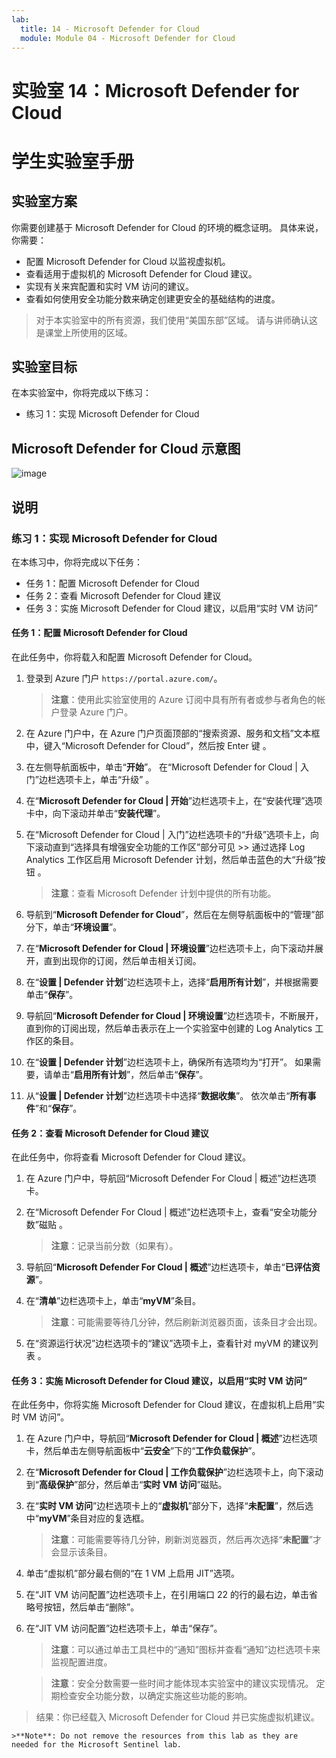 ```yaml
---
lab:
  title: 14 - Microsoft Defender for Cloud
  module: Module 04 - Microsoft Defender for Cloud
---
```


# 实验室 14：Microsoft Defender for Cloud
# 学生实验室手册

## 实验室方案

你需要创建基于 Microsoft Defender for Cloud 的环境的概念证明。 具体来说，你需要：

- 配置 Microsoft Defender for Cloud 以监视虚拟机。
- 查看适用于虚拟机的 Microsoft Defender for Cloud 建议。
- 实现有关来宾配置和实时 VM 访问的建议。 
- 查看如何使用安全功能分数来确定创建更安全的基础结构的进度。

> 对于本实验室中的所有资源，我们使用“美国东部”区域。 请与讲师确认这是课堂上所使用的区域。 

## 实验室目标

在本实验室中，你将完成以下练习：

- 练习 1：实现 Microsoft Defender for Cloud

## Microsoft Defender for Cloud 示意图

![image](https://github.com/MicrosoftLearning/AZ500-AzureSecurityTechnologies/assets/91347931/c31055cc-de95-41f6-adef-f09d756a68eb)

## 说明

### 练习 1：实现 Microsoft Defender for Cloud

在本练习中，你将完成以下任务：

- 任务 1：配置 Microsoft Defender for Cloud
- 任务 2：查看 Microsoft Defender for Cloud 建议
- 任务 3：实施 Microsoft Defender for Cloud 建议，以启用“实时 VM 访问”

#### 任务 1：配置 Microsoft Defender for Cloud

在此任务中，你将载入和配置 Microsoft Defender for Cloud。

1. 登录到 Azure 门户 `https://portal.azure.com/`。

    >**注意**：使用此实验室使用的 Azure 订阅中具有所有者或参与者角色的帐户登录 Azure 门户。

2. 在 Azure 门户中，在 Azure 门户页面顶部的“搜索资源、服务和文档”文本框中，键入“Microsoft Defender for Cloud”，然后按 Enter 键  。

3. 在左侧导航面板中，单击“**开始**”。 在“Microsoft Defender for Cloud \| 入门”边栏选项卡上，单击“升级” 。
     
4. 在“**Microsoft Defender for Cloud \| 开始**”边栏选项卡上，在“安装代理”选项卡中，向下滚动并单击“**安装代理**”。 

5. 在“Microsoft Defender for Cloud \| 入门”边栏选项卡的“升级”选项卡上，向下滚动直到“选择具有增强安全功能的工作区”部分可见 >> 通过选择 Log Analytics 工作区启用 Microsoft Defender 计划，然后单击蓝色的大“升级”按钮   。  

    >**注意**：查看 Microsoft Defender 计划中提供的所有功能。 

6. 导航到“**Microsoft Defender for Cloud**”，然后在左侧导航面板中的“管理”部分下，单击“**环境设置**”。

7. 在“**Microsoft Defender for Cloud \| 环境设置**”边栏选项卡上，向下滚动并展开，直到出现你的订阅，然后单击相关订阅。 

8. 在“**设置 \| Defender 计划**”边栏选项卡上，选择“**启用所有计划**”，并根据需要单击“**保存**”。

9. 导航回“**Microsoft Defender for Cloud \| 环境设置**”边栏选项卡，不断展开，直到你的订阅出现，然后单击表示在上一个实验室中创建的 Log Analytics 工作区的条目。

10. 在“**设置 \| Defender 计划**”边栏选项卡上，确保所有选项均为“打开”。 如果需要，请单击“**启用所有计划**”，然后单击“**保存**”。

11. 从“**设置 \| Defender 计划**”边栏选项卡中选择“**数据收集**”。 依次单击“**所有事件**”和“**保存**”。

#### 任务 2：查看 Microsoft Defender for Cloud 建议

在此任务中，你将查看 Microsoft Defender for Cloud 建议。 

1. 在 Azure 门户中，导航回“Microsoft Defender For Cloud \| 概述”边栏选项卡。 

2. 在“Microsoft Defender For Cloud \| 概述”边栏选项卡上，查看“安全功能分数”磁贴 。

    >**注意**：记录当前分数（如果有）。

3. 导航回“**Microsoft Defender For Cloud \| 概述**”边栏选项卡，单击“**已评估资源**”。

4. 在“**清单**”边栏选项卡上，单击“**myVM**”条目。

    >**注意**：可能需要等待几分钟，然后刷新浏览器页面，该条目才会出现。
    
5. 在“资源运行状况”边栏选项卡的“建议”选项卡上，查看针对 myVM 的建议列表  。

#### 任务 3：实施 Microsoft Defender for Cloud 建议，以启用“实时 VM 访问”

在此任务中，你将实施 Microsoft Defender for Cloud 建议，在虚拟机上启用“实时 VM 访问”。 

1. 在 Azure 门户中，导航回“**Microsoft Defender for Cloud \| 概述**”边栏选项卡，然后单击左侧导航面板中“**云安全**”下的“**工作负载保护**”。

2. 在“**Microsoft Defender for Cloud \| 工作负载保护**”边栏选项卡上，向下滚动到“**高级保护**”部分，然后单击“**实时 VM 访问**”磁贴。

3. 在“**实时 VM 访问**”边栏选项卡上的“**虚拟机**”部分下，选择“**未配置**”，然后选中“**myVM**”条目对应的复选框。

    >**注意**：可能需要等待几分钟，刷新浏览器页，然后再次选择“**未配置**”才会显示该条目。

4. 单击“虚拟机”部分最右侧的“在 1 VM 上启用 JIT”选项。 

5. 在“JIT VM 访问配置”边栏选项卡上，在引用端口 22 的行的最右边，单击省略号按钮，然后单击“删除”。

6. 在“JIT VM 访问配置”边栏选项卡上，单击“保存”。

    >**注意**：可以通过单击工具栏中的“通知”图标并查看“通知”边栏选项卡来监视配置进度。 

    >**注意**：安全分数需要一些时间才能体现本实验室中的建议实现情况。 定期检查安全功能分数，以确定实施这些功能的影响。 

> 结果：你已经载入 Microsoft Defender for Cloud 并已实施虚拟机建议。 

    >**Note**: Do not remove the resources from this lab as they are needed for the Microsoft Sentinel lab.
